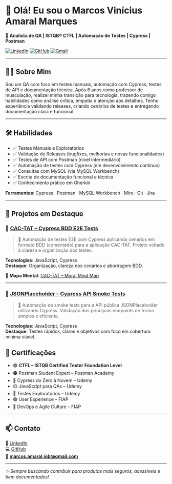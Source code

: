 # 👋 Olá! Eu sou o Marcos Vinícius Amaral Marques

🎯 **Analista de QA | ISTQB® CTFL | Automação de Testes | Cypress | Postman**

[![LinkedIn](https://img.shields.io/badge/-LinkedIn-blue?logo=linkedin)](https://www.linkedin.com/in/marcosviniciusconnect)
[![GitHub](https://img.shields.io/badge/-GitHub-black?logo=github)](https://github.com/mvqe)
[![Gmail](https://img.shields.io/badge/-Gmail-red?logo=gmail&logoColor=white&style=flat)](mailto:marcos.amaral.job@gmail.com)


---

## 👨‍💻 Sobre Mim

Sou um QA com foco em testes manuais, automação com Cypress, testes de API e documentação técnica. Após 6 anos como professor de musculação, realizei minha transição para tecnologia, trazendo comigo habilidades como análise crítica, empatia e atenção aos detalhes. Tenho experiência validando releases, criando cenários de testes e entregando documentação clara e funcional.

---

## 🛠️ Habilidades

- ✅ Testes Manuais e Exploratórios
- ✅ Validação de Releases (bugfixes, melhorias e novas funcionalidades)
- ✅ Testes de API com Postman (nível intermediário)
- ✅ Automação de testes com Cypress (em desenvolvimento contínuo)
- ✅ Consultas com MySQL (via MySQL Workbench)
- ✅ Escrita de documentação funcional e técnica
- ✅ Conhecimento prático em Gherkin

**Ferramentas**: Cypress · Postman · MySQL Workbench · Miro · Git · Jira

---

## 📂 Projetos em Destaque

### 🔹 [CAC-TAT – Cypress BDD E2E Tests](https://github.com/mvqe/CAC-TAT-cypress-tests)

> 🧪 Automação de testes E2E com Cypress aplicando cenários em formato BDD (comentado) para a aplicação CAC-TAT. Projeto voltado à clareza e organização dos testes.

**Tecnologias**: JavaScript, Cypress  
**Destaque**: Organização, clareza nos cenários e abordagem BDD.

📌 **Mapa Mental**: [CAC-TAT – Mural Mind Map](https://app.mural.co/t/mmqaworkspace1917/m/mmqaworkspace1917/1749130179578/9c1f3c404a223289c1fe7a08433853f0afb6d7c7?sender=u3bc431877dc8638d55494648)

---

### 🔹 [JSONPlaceholder – Cypress API Smoke Tests](https://github.com/mvqe/jsonplaceholder-cypress-smoke-tests)

> 🚀 Automação de smoke tests para a API pública JSONPlaceholder utilizando Cypress. Validação dos principais endpoints de forma simples e eficiente.

**Tecnologias**: JavaScript, Cypress  
**Destaque**: Testes rápidos, claros e objetivos com foco em cobertura mínima viável.



## 🧾 Certificações

- 🟢 **CTFL – ISTQB Certified Tester Foundation Level**
- 🟠 Postman Student Expert – Postman Academy  
- 🔵 Cypress do Zero à Nuvem – Udemy  
- 🟡 JavaScript para QAs – Udemy  
- 🔵 Testes Exploratórios – Udemy  
- 🟢 User Experience – FIAP  
- 🔴 DevOps e Agile Culture – FIAP  

---

## 📫 Contato

🔗 [LinkedIn](https://www.linkedin.com/in/marcosviniciusconnect)  
💻 [GitHub](https://github.com/mvqe)  
📧 **marcos.amaral.job@gmail.com**


---

_✨ Sempre buscando contribuir para produtos mais seguros, acessíveis e bem documentados!_
